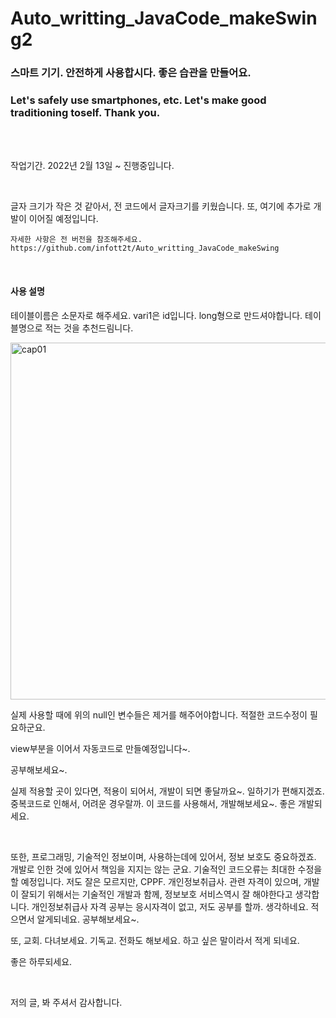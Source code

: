 # Auto_writting_JavaCode_makeSwing2

<h3>스마트 기기. 안전하게 사용합시다. 좋은 습관을 만들어요.</h3>
<h3>Let's safely use smartphones, etc. Let's make good traditioning toself. Thank you.</h3>
<br/><br/>
<p>작업기간. 2022년 2월 13일 ~ 진행중입니다.<p>
    <br/>
 <p>
    글자 크기가 작은 것 같아서, 전 코드에서 글자크기를 키웠습니다. 또, 여기에 추가로 개발이 이어질 예정입니다.
    
    자세한 사항은 전 버전을 참조해주세요.
    https://github.com/infott2t/Auto_writting_JavaCode_makeSwing
</p>
<br/>
<h4> 사용 설명</h4>
<p>테이블이름은 소문자로 해주세요. vari1은 id입니다. long형으로 만드셔야합니다. 테이블명으로 적는 것을 추천드림니다. </p>
<img width="571" alt="cap01" src="https://user-images.githubusercontent.com/25080178/157581014-2b018b74-c147-4982-804d-287d9961ace8.PNG">
<p>실제 사용할 때에 위의 null인 변수들은 제거를 해주어야합니다. 적절한 코드수정이 필요하군요.</p>
<p> view부분을 이어서 자동코드로 만들예정입니다~.</p>
<p>공부해보세요~.</p>
<p>실제 적용할 곳이 있다면, 적용이 되어서, 개발이 되면 좋달까요~. 일하기가 편해지겠죠. 중복코드로 인해서, 어려운 경우랄까. 이 코드를 사용해서, 개발해보세요~. 좋은 개발되세요.</p>
<br/>
<p>또한, 프로그래밍, 기술적인 정보이며, 사용하는데에 있어서, 정보 보호도 중요하겠죠. 개발로 인한 것에 있어서 책임을 지지는 않는 군요. 기술적인 코드오류는 최대한 수정을 할 예정입니다.
  저도 잘은 모르지만, CPPF. 개인정보취급사. 관련 자격이 있으며, 개발이 잘되기 위해서는 기술적인 개발과 함께, 정보보호 서비스역시 잘 해야한다고 생각합니다. 개인정보취급사 자격 공부는 응시자격이 없고, 저도 공부를 할까. 생각하네요. 적으면서 알게되네요. 공부해보세요~.</p>
</p>
<p>
또, 교회. 다녀보세요. 기독교. 전화도 해보세요. 하고 싶은 말이라서 적게 되네요.

좋은 하루되세요. 
</p>
<br/>
<p>
저의 글, 봐 주셔서 감사합니다.</p>

